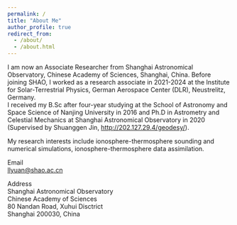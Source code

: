 ```yaml
---
permalink: /
title: "About Me"
author_profile: true
redirect_from: 
  - /about/
  - /about.html
---
```


I am now an Associate Researcher from Shanghai Astronomical Observatory, Chinese Academy of Sciences, Shanghai, China. Before joining SHAO, I worked as a research associate in 2021-2024 at the Institute for Solar-Terrestrial Physics, German Aerospace Center (DLR), Neustrelitz, Germany.  
I received my B.Sc after four-year studying at the School of Astronomy and Space Science of Nanjing University in 2016 and Ph.D in Astrometry and Celestial Mechanics at Shanghai Astronomical Observatory in 2020 (Supervised by Shuanggen Jin, http://202.127.29.4/geodesy/). 

My research interests include ionosphere-thermosphere sounding and numerical simulations, ionosphere-thermosphere data assimilation.

Email  
llyuan@shao.ac.cn

Address  
Shanghai Astronomical Observatory  
Chinese Academy of Sciences  
80 Nandan Road, Xuhui Disctrict  
Shanghai 200030, China
